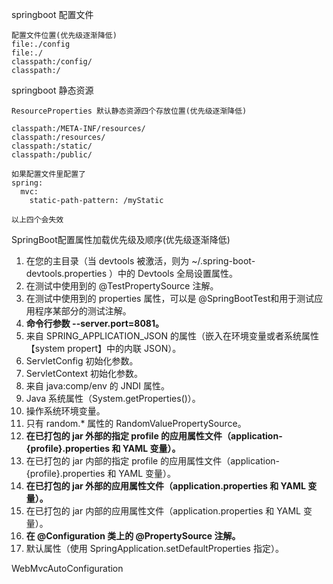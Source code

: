 springboot 配置文件

```text
配置文件位置(优先级逐渐降低)
file:./config
file:./
classpath:/config/
classpath:/
```

springboot 静态资源

```text
ResourceProperties 默认静态资源四个存放位置(优先级逐渐降低)

classpath:/META-INF/resources/
classpath:/resources/
classpath:/static/
classpath:/public/

如果配置文件里配置了
spring:
  mvc:
    static-path-pattern: /myStatic

以上四个会失效
```

SpringBoot配置属性加载优先级及顺序(优先级逐渐降低)

1. 在您的主目录（当 devtools 被激活，则为 ~/.spring-boot-devtools.properties ）中的 Devtools 全局设置属性。
2. 在测试中使用到的 @TestPropertySource 注解。
3. 在测试中使用到的 properties 属性，可以是 @SpringBootTest和用于测试应用程序某部分的测试注解。
4. **命令行参数 --server.port=8081。**
5. 来自 SPRING_APPLICATION_JSON 的属性（嵌入在环境变量或者系统属性【system propert】中的内联 JSON）。
6. ServletConfig 初始化参数。
7. ServletContext 初始化参数。
8. 来自 java:comp/env 的 JNDI 属性。
9. Java 系统属性（System.getProperties()）。
10. 操作系统环境变量。
11. 只有 random.* 属性的 RandomValuePropertySource。
12. **在已打包的 jar 外部的指定 profile 的应用属性文件（application-{profile}.properties 和 YAML 变量）。**
13. 在已打包的 jar 内部的指定 profile 的应用属性文件（application-{profile}.properties 和 YAML 变量）。
14. **在已打包的 jar 外部的应用属性文件（application.properties 和 YAML 变量）。**
15. 在已打包的 jar 内部的应用属性文件（application.properties 和 YAML 变量）。
16. **在 @Configuration 类上的 @PropertySource 注解。**
17. 默认属性（使用 SpringApplication.setDefaultProperties 指定）。



WebMvcAutoConfiguration

